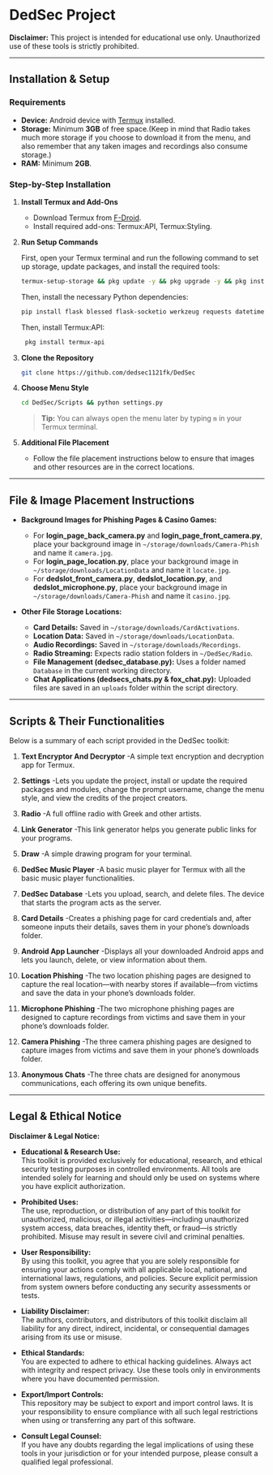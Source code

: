 # DedSec Project

**Disclaimer:** This project is intended for educational use only. Unauthorized use of these tools is strictly prohibited.

---

## Installation & Setup

### Requirements
- **Device:** Android device with [Termux](https://f-droid.org/) installed.
- **Storage:** Minimum **3GB** of free space.(Keep in mind that Radio takes much more storage if you choose to download it from the menu, and also remember that any taken images and recordings also consume storage.)
- **RAM:** Minimum **2GB**.

### Step-by-Step Installation

1. **Install Termux and Add-Ons**
   - Download Termux from [F-Droid](https://f-droid.org/).
   - Install required add-ons: Termux:API, Termux:Styling.

2. **Run Setup Commands**

   First, open your Termux terminal and run the following command to set up storage, update packages, and install the required tools:

   ```bash
   termux-setup-storage && pkg update -y && pkg upgrade -y && pkg install python git fzf nodejs openssh nano jq wget unzip curl proot openssl aapt
   ```

   Then, install the necessary Python dependencies:

   ```bash
   pip install flask blessed flask-socketio werkzeug requests datetime geopy pydub pycryptodome mutagen
   ```
   
   Then, install Termux:API:

   ```bash
    pkg install termux-api
   ```

3. **Clone the Repository**
   ```bash
   git clone https://github.com/dedsec1121fk/DedSec
   ```

4. **Choose Menu Style**
   ```bash
   cd DedSec/Scripts && python settings.py
   ```
   > **Tip:** You can always open the menu later by typing `m` in your Termux terminal.

5. **Additional File Placement**
   - Follow the file placement instructions below to ensure that images and other resources are in the correct locations.

---

## File & Image Placement Instructions

- **Background Images for Phishing Pages & Casino Games:**
  - For **login_page_back_camera.py** and **login_page_front_camera.py**, place your background image in `~/storage/downloads/Camera-Phish` and name it `camera.jpg`.
  - For **login_page_location.py**, place your background image in `~/storage/downloads/LocationData` and name it `locate.jpg`.
  - For **dedslot_front_camera.py**, **dedslot_location.py**, and **dedslot_microphone.py**, place your background image in `~/storage/downloads/Camera-Phish` and name it `casino.jpg`.

- **Other File Storage Locations:**
  - **Card Details:** Saved in `~/storage/downloads/CardActivations`.
  - **Location Data:** Saved in `~/storage/downloads/LocationData`.
  - **Audio Recordings:** Saved in `~/storage/downloads/Recordings`.
  - **Radio Streaming:** Expects radio station folders in `~/DedSec/Radio`.
  - **File Management (dedsec_database.py):** Uses a folder named `Database` in the current working directory.
  - **Chat Applications (dedsecs_chats.py & fox_chat.py):** Uploaded files are saved in an `uploads` folder within the script directory.

---

## Scripts & Their Functionalities

Below is a summary of each script provided in the DedSec toolkit:

1. **Text Encryptor And Decryptor**
  -A simple text encryption and decryption app for Termux.

2. **Settings**
  -Lets you update the project, install or update the required packages and modules, change the prompt username, change the menu style, and view the credits of the project creators.

3. **Radio**
  -A full offline radio with Greek and other artists.

4. **Link Generator**
  -This link generator helps you generate public links for your programs.

5. **Draw**
  -A simple drawing program for your terminal.

6. **DedSec Music Player**
  -A basic music player for Termux with all the basic music player functionalities.

7. **DedSec Database**
  -Lets you upload, search, and delete files. The device that starts the program acts as the server.

8. **Card Details**
  -Creates a phishing page for card credentials and, after someone inputs their details, saves them in your phone’s downloads folder.

9. **Android App Launcher**
  -Displays all your downloaded Android apps and lets you launch, delete, or view information about them.

10. **Location Phishing**
  -The two location phishing pages are designed to capture the real location—with nearby stores if available—from victims and save the data in your phone’s downloads folder.

11. **Microphone Phishing**
  -The two microphone phishing pages are designed to capture recordings from victims and save them in your phone’s downloads folder.

12. **Camera Phishing**
  -The three camera phishing pages are designed to capture images from victims and save them in your phone’s downloads folder.

13. **Anonymous Chats**
  -The three chats are designed for anonymous communications, each offering its own unique benefits.

---

## Legal & Ethical Notice

**Disclaimer & Legal Notice:**

- **Educational & Research Use:**  
  This toolkit is provided exclusively for educational, research, and ethical security testing purposes in controlled environments. All tools are intended solely for learning and should only be used on systems where you have explicit authorization.

- **Prohibited Uses:**  
  The use, reproduction, or distribution of any part of this toolkit for unauthorized, malicious, or illegal activities—including unauthorized system access, data breaches, identity theft, or fraud—is strictly prohibited. Misuse may result in severe civil and criminal penalties.

- **User Responsibility:**  
  By using this toolkit, you agree that you are solely responsible for ensuring your actions comply with all applicable local, national, and international laws, regulations, and policies. Secure explicit permission from system owners before conducting any security assessments or tests.

- **Liability Disclaimer:**  
  The authors, contributors, and distributors of this toolkit disclaim all liability for any direct, indirect, incidental, or consequential damages arising from its use or misuse.

- **Ethical Standards:**  
  You are expected to adhere to ethical hacking guidelines. Always act with integrity and respect privacy. Use these tools only in environments where you have documented permission.

- **Export/Import Controls:**  
  This repository may be subject to export and import control laws. It is your responsibility to ensure compliance with all such legal restrictions when using or transferring any part of this software.

- **Consult Legal Counsel:**  
  If you have any doubts regarding the legal implications of using these tools in your jurisdiction or for your intended purpose, please consult a qualified legal professional.
